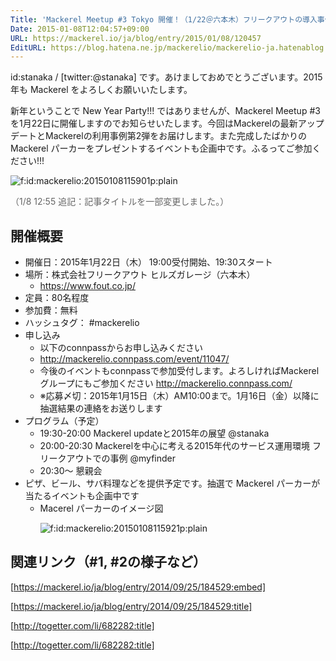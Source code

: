 ```yaml
---
Title: 'Mackerel Meetup #3 Tokyo 開催！（1/22＠六本木）フリークアウトの導入事例もご紹介します'
Date: 2015-01-08T12:04:57+09:00
URL: https://mackerel.io/ja/blog/entry/2015/01/08/120457
EditURL: https://blog.hatena.ne.jp/mackerelio/mackerelio-ja.hatenablog.mackerel.io/atom/entry/8454420450079426431
---
```


id:stanaka / [twitter:@stanaka] です。あけましておめでとうございます。2015年も Mackerel をよろしくお願いいたします。

新年ということで New Year Party!!! ではありませんが、Mackerel Meetup #3 を1月22日に開催しますのでお知らせいたします。今回はMackerelの最新アップデートとMackerelの利用事例第2弾をお届けします。また完成したばかりの Mackerel パーカーをプレゼントするイベントも企画中です。ふるってご参加ください!!!

<p><span itemscope itemtype="http://schema.org/Photograph"><img src="https://cdn-ak.f.st-hatena.com/images/fotolife/m/mackerelio/20150108/20150108115901.png" alt="f:id:mackerelio:20150108115901p:plain" title="f:id:mackerelio:20150108115901p:plain" class="hatena-fotolife" itemprop="image"></span></p>

<span style="color: #666666">（1/8 12:55 追記：記事タイトルを一部変更しました。）</span>

## 開催概要

- 開催日：2015年1月22日（木） 19:00受付開始、19:30スタート
- 場所：株式会社フリークアウト ヒルズガレージ（六本木）
  + https://www.fout.co.jp/
- 定員：80名程度
- 参加費：無料
- ハッシュタグ： #mackerelio
- 申し込み
  + 以下のconnpassからお申し込みください
  + http://mackerelio.connpass.com/event/11047/
  + 今後のイベントもconnpassで参加受付します。よろしければMackerelグループにもご参加ください http://mackerelio.connpass.com/
  + ※応募〆切：2015年1月15日（木）AM10:00まで。1月16日（金）以降に抽選結果の連絡をお送りします
- プログラム（予定）
  + 19:30-20:00 Mackerel updateと2015年の展望 @stanaka
  + 20:00-20:30 Mackerelを中心に考える2015年代のサービス運用環境 フリークアウトでの事例 @myfinder
  + 20:30～ 懇親会
- ピザ、ビール、サバ料理などを提供予定です。抽選で Mackerel パーカーが当たるイベントも企画中です
  + Macerel パーカーのイメージ図 <br><p><span itemscope itemtype="http://schema.org/Photograph"><img src="https://cdn-ak.f.st-hatena.com/images/fotolife/m/mackerelio/20150108/20150108115921.png" alt="f:id:mackerelio:20150108115921p:plain" title="f:id:mackerelio:20150108115921p:plain" class="hatena-fotolife" itemprop="image"></span></p>


## 関連リンク（#1, #2の様子など）

[https://mackerel.io/ja/blog/entry/2014/09/25/184529:embed]

[https://mackerel.io/ja/blog/entry/2014/09/25/184529:title]

[http://togetter.com/li/682282:title]

[http://togetter.com/li/682282:title]
